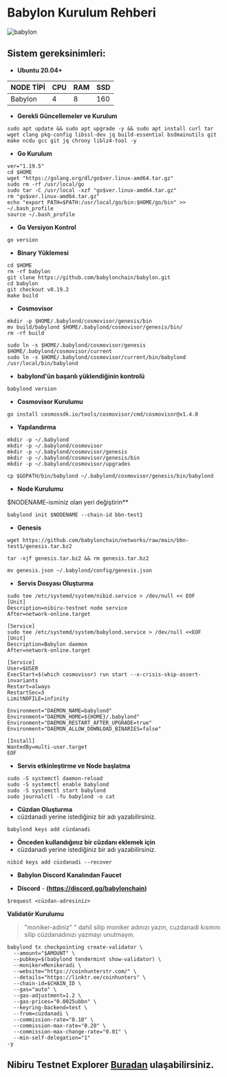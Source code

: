 # Babylon Kurulum Rehberi

![babylon](https://user-images.githubusercontent.com/111747226/223374946-c71aa47c-a81b-4482-a71b-149df576898e.png)



## Sistem gereksinimleri:

- **Ubuntu 20.04+**

NODE TİPİ | CPU     | RAM      | SSD     |
| ------------- | ------------- | ------------- | -------- |
| Babylon | 4          | 8         | 160  |
  
  

- **Gerekli Güncellemeler ve Kurulum**

```
sudo apt update && sudo apt upgrade -y && sudo apt install curl tar wget clang pkg-config libssl-dev jq build-essential bsdmainutils git make ncdu gcc git jq chrony liblz4-tool -y
```

- **Go Kurulum**

```
ver="1.19.5"
cd $HOME
wget "https://golang.org/dl/go$ver.linux-amd64.tar.gz"
sudo rm -rf /usr/local/go
sudo tar -C /usr/local -xzf "go$ver.linux-amd64.tar.gz"
rm "go$ver.linux-amd64.tar.gz"
echo "export PATH=$PATH:/usr/local/go/bin:$HOME/go/bin" >> ~/.bash_profile
source ~/.bash_profile
```

- **Go Versiyon Kontrol**

```
go version
```
- **Binary Yüklemesi**

```
cd $HOME
rm -rf babylon
git clone https://github.com/babylonchain/babylon.git
cd babylon
git checkout v0.19.2
make build
```

- **Cosmovisor**

```
mkdir -p $HOME/.babylond/cosmovisor/genesis/bin
mv build/babylond $HOME/.babylond/cosmovisor/genesis/bin/
rm -rf build
```
```
sudo ln -s $HOME/.babylond/cosmovisor/genesis $HOME/.babylond/cosmovisor/current
sudo ln -s $HOME/.babylond/cosmovisor/current/bin/babylond /usr/local/bin/babylond
```

- **babylond'ün başarılı yüklendiğinin kontrolü**

```
babylond version
```


- **Cosmovisor Kurulumu**

```
go install cosmossdk.io/tools/cosmovisor/cmd/cosmovisor@v1.4.0
```

- **Yapılandırma**

```
mkdir -p ~/.babylond
mkdir -p ~/.babylond/cosmovisor
mkdir -p ~/.babylond/cosmovisor/genesis
mkdir -p ~/.babylond/cosmovisor/genesis/bin
mkdir -p ~/.babylond/cosmovisor/upgrades
```
```
cp $GOPATH/bin/babylond ~/.babylond/cosmovisor/genesis/bin/babylond
```

- **Node Kurulumu**

$NODENAME-isminiz olan yeri değiştirin**
  
```
babylond init $NODENAME --chain-id bbn-test1
```

- **Genesis**

```
wget https://github.com/babylonchain/networks/raw/main/bbn-test1/genesis.tar.bz2
```
```
tar -xjf genesis.tar.bz2 && rm genesis.tar.bz2
```
```
mv genesis.json ~/.babylond/config/genesis.json
```
- **Servis Dosyası Oluşturma**

```
sudo tee /etc/systemd/system/nibid.service > /dev/null << EOF
[Unit]
Description=nibiru-testnet node service
After=network-online.target

[Service]
sudo tee /etc/systemd/system/babylond.service > /dev/null <<EOF
[Unit]
Description=Babylon daemon
After=network-online.target

[Service]
User=$USER
ExecStart=$(which cosmovisor) run start --x-crisis-skip-assert-invariants
Restart=always
RestartSec=3
LimitNOFILE=infinity

Environment="DAEMON_NAME=babylond"
Environment="DAEMON_HOME=${HOME}/.babylond"
Environment="DAEMON_RESTART_AFTER_UPGRADE=true"
Environment="DAEMON_ALLOW_DOWNLOAD_BINARIES=false"

[Install]
WantedBy=multi-user.target
EOF
```
- **Servis etkinleştirme ve Node başlatma**

```
sudo -S systemctl daemon-reload
sudo -S systemctl enable babylond
sudo -S systemctl start babylond
sudo journalctl -fu babylond -o cat
```

- **Cüzdan Oluşturma**
- cüzdanadi yerine istediğiniz bir adı yazabilirsiniz.
```
babylond keys add cüzdanadi
```

- **Önceden kullandığınız bir cüzdanı eklemek için**
- cüzdanadi yerine istediğiniz bir adı yazabilirsiniz.
```
nibid keys add cüzdanadi --recover
```


- **Babylon Discord Kanalından Faucet**

- **Discord** - **(https://discord.gg/babylonchain)**
```
$request <cüzdan-adresiniz>
```

**Validatör Kurulumu**
> "moniker-adiniz" " dahil silip moniker adınızı yazın, cuzdanadi kısmını silip cüzdanadınızı yazmayı unutmayın.

```
babylond tx checkpointing create-validator \
  --amount="$AMOUNT" \
  --pubkey=$(babylond tendermint show-validator) \
  --moniker=Monikeradi \
  --website="https://coinhunterstr.com/" \
  --details="https://linktr.ee/coinhunters" \
  --chain-id=$CHAIN_ID \
  --gas="auto" \
  --gas-adjustment=1.2 \
  --gas-prices="0.0025ubbn" \
  --keyring-backend=test \
  --from=cüzdanadi \
  --commission-rate="0.10" \
  --commission-max-rate="0.20" \
  --commission-max-change-rate="0.01" \
  --min-self-delegation="1"
-y
```

## Nibiru Testnet Explorer [Buradan](https://babylon.explorers.guru/validators) ulaşabilirsiniz.


